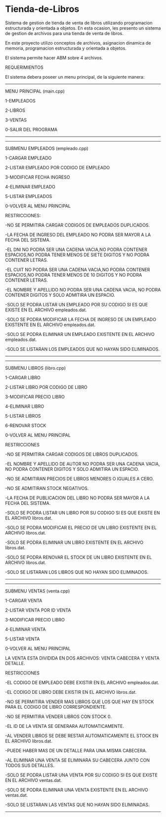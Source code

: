 # Tienda-de-Libros
Sistema de gestion de tienda de venta de libros utilizando programacion estructurada y orientada a objetos.
En esta ocasion, les presento un sistema de gestion de archivos para una tienda de venta de libros.

En este proyecto utilizo conceptos de archivos, asignacion dinamica de memoria, programacion estructurada y orientada a objetos.

El sistema permite hacer ABM sobre 4 archivos.

REQUERIMIENTOS


El sistema debera poseer un menu principal, de la siguiente manera:

-----------------------------------------------------------------------------------------

MENU PRINCIPAL (main.cpp)


1-EMPLEADOS

2-LIBROS

3-VENTAS

0-SALIR DEL PROGRAMA

-----------------------------------------------------------------------------------------

-----------------------------------------------------------------------------------------


SUBMENU EMPLEADOS (empleado.cpp)


1-CARGAR EMPLEADO

2-LISTAR EMPLEADO POR CODIGO DE EMPLEADO

3-MODIFICAR FECHA INGRESO

4-ELIMINAR EMPLEADO

5-LISTAR EMPLEADOS

0-VOLVER AL MENU PRINCIPAL




RESTRICCIONES:

-NO SE PERMITIRA CARGAR CODIGOS DE EMPLEADOS DUPLICADOS.

-LA FECHA DE INGRESO DEL EMPLEADO NO PODRA SER MAYOR A LA FECHA DEL SISTEMA.

-EL DNI NO PODRA SER UNA CADENA VACIA,NO PODRA CONTENER ESPACIOS,NO PODRA TENER MENOS DE SIETE DIGITOS Y NO PODRA CONTENER LETRAS.

-EL CUIT NO PODRA SER UNA CADENA VACIA,NO PODRA CONTENER ESPACIOS,NO PODRA TENER MENOS DE 10 DIGITOS Y NO PODRA CONTENER LETRAS.

-EL NOMBRE Y APELLIDO NO PODRA SER UNA CADENA VACIA, NO PODRA CONTENER DIGITOS Y SOLO ADMITIRA UN ESPACIO.

-SOLO SE PODRA LISTAR UN EMPLEADO POR SU CODIGO SI ES QUE EXISTE EN EL ARCHIVO empleados.dat.

-SOLO SE PODRA MODIFICAR LA FECHA DE INGRESO DE UN EMPLEADO EXISTENTE EN EL ARCHIVO empleados.dat.

-SOLO SE PODRA ELIMINAR UN EMPLEADO EXISTENTE EN EL ARCHIVO empleados.dat.

-SOLO SE LISTARAN LOS EMPLEADOS QUE NO HAYAN SIDO ELIMINADOS.



-----------------------------------------------------------------------------------------

-----------------------------------------------------------------------------------------

SUBMENU LIBROS (libro.cpp)


1-CARGAR LIBRO

2-LISTAR LIBRO POR CODIGO DE LIBRO

3-MODIFICAR PRECIO LIBRO

4-ELIMINAR LIBRO

5-LISTAR LIBROS

6-RENOVAR STOCK


0-VOLVER AL MENU PRINCIPAL


RESTRICCIONES


-NO SE PERMITIRA CARGAR CODIGOS DE LIBROS DUPLICADOS.

-EL NOMBRE Y APELLIDO DE AUTOR NO PODRA SER UNA CADENA VACIA, NO PODRA CONTENER DIGITOS Y SOLO ADMITIRA UN ESPACIO.

-NO SE ADMITIRAN PRECIOS DE LIBROS MENORES O IGUALES A CERO.

-NO SE ADMITIRAN STOCK NEGATIVOS.

-LA FECHA DE PUBLICACION DEL LIBRO NO PODRA SER MAYOR A LA FECHA DEL SISTEMA.

-SOLO SE PODRA LISTAR UN LIBRO POR SU CODIGO SI ES QUE EXISTE EN EL ARCHIVO libros.dat.

-SOLO SE PODRA MODIFICAR EL PRECIO DE UN LIBRO EXISTENTE EN EL ARCHIVO libros.dat.

-SOLO SE PODRA ELIMINAR UN LIBRO EXISTENTE EN EL ARCHIVO libros.dat.

-SOLO SE PODRA RENOVAR EL STOCK DE UN LIBRO EXISTENTE EN EL ARCHIVO libros.dat.

-SOLO SE LISTARAN LOS LIBROS QUE NO HAYAN SIDO ELIMINADOS.



-----------------------------------------------------------------------------------------

-----------------------------------------------------------------------------------------

SUBMENU VENTAS (venta.cpp)


1-CARGAR VENTA

2-LISTAR VENTA POR ID VENTA

3-MODIFICAR PRECIO LIBRO

4-ELIMINAR VENTA

5-LISTAR VENTA


0-VOLVER AL MENU PRINCIPAL


LA VENTA ESTA DIVIDIDA EN DOS ARCHIVOS: VENTA CABECERA Y VENTA DETALLE.



RESTRICCIONES


-EL CODIGO DE EMPLEADO DEBE EXISTIR EN EL ARCHIVO empleados.dat.

-EL CODIGO DE LIBRO DEBE EXISTIR EN EL ARCHIVO libros.dat.

-NO SE PERMITIRA VENDER MAS LIBROS QUE LOS QUE HAY EN STOCK PARA EL CODIGO DE LIBRO CORRESPONDIENTE.

-NO SE PERMITIRA VENDER LIBROS CON STOCK 0.

-EL ID DE LA VENTA SE GENERARA AUTOMATICAMENTE.

-AL VENDER LIBROS SE DEBE RESTAR AUTOMATICAMENTE EL STOCK EN EL ARCHIVO libros.dat.

-PUEDE HABER MAS DE UN DETALLE PARA UNA MISMA CABECERA.

-AL ELIMINAR UNA VENTA SE ELIMINARA SU CABECERA JUNTO CON TODOS SUS DETALLES.

-SOLO SE PODRA LISTAR UNA VENTA POR SU CODIGO SI ES QUE EXISTE EN EL ARCHIVO ventas.dat.

-SOLO SE PODRA ELIMINAR UNA VENTA EXISTENTE EN EL ARCHIVO ventas.dat.

-SOLO SE LISTARAN LAS VENTAS QUE NO HAYAN SIDO ELIMINADAS.




-----------------------------------------------------------------------------------------














